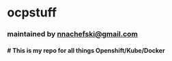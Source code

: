 # ocpstuff
### maintained by nnachefski@gmail.com

#### # This is my repo for all things Openshift/Kube/Docker 